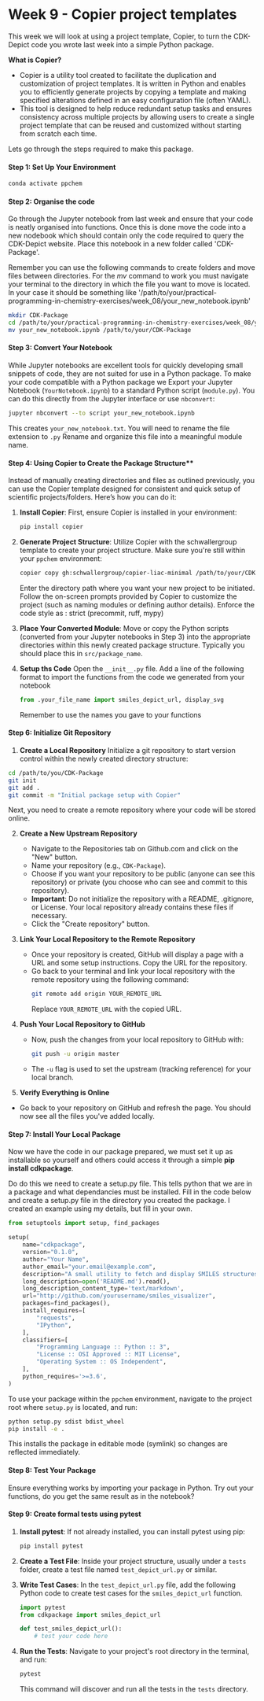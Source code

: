 # Week 9 - Copier project templates

This week we will look at using a project template, Copier, to turn the CDK-Depict code you wrote last week into a simple Python package.

**What is Copier?**
   - Copier is a utility tool created to facilitate the duplication and customization of project templates. It is written in Python and enables you to efficiently generate projects by copying a template and making specified alterations defined in an easy configuration file (often YAML).
   - This tool is designed to help reduce redundant setup tasks and ensures consistency across multiple projects by allowing users to create a single project template that can be reused and customized without starting from scratch each time.

Lets go through the steps required to make this package.

#### Step 1: Set Up Your Environment

```bash
conda activate ppchem
```

#### Step 2: Organise the code

Go through the Jupyter notebook from last week and ensure that your code is neatly organised into functions. Once this is done move the code into a new nodebook which should contain only the code required to query the CDK-Depict website. 
Place this notebook in a new folder called 'CDK-Package'.

Remember you can use the following commands to create folders and move files between directories. For the *mv* command to work you must navigate your terminal to the directory in which the file you want to move is located. In your case it should be something like '/path/to/your/practical-programming-in-chemistry-exercises/week_08/your_new_notebook.ipynb'

```bash
mkdir CDK-Package
cd /path/to/your/practical-programming-in-chemistry-exercises/week_08/your_new_notebook.ipynb
mv your_new_notebook.ipynb /path/to/your/CDK-Package
```

#### Step 3: Convert Your Notebook

While Jupyter notebooks are excellent tools for quickly developing small snippets of code, they are not suited for use in a Python package. To make your code compatible with a Python package we
Export your Jupyter Notebook (`YourNotebook.ipynb`) to a standard Python script (`module.py`). You can do this directly from the Jupyter interface or use `nbconvert`:

```bash
jupyter nbconvert --to script your_new_notebook.ipynb
```

This creates `your_new_notebook.txt`. You will need to rename the file extension to ``.py`` Rename and organize this file into a meaningful module name.

#### Step 4: Using Copier to Create the Package Structure**

Instead of manually creating directories and files as outlined previously, you can use the Copier template designed for consistent and quick setup of scientific projects/folders. Here’s how you can do it:

1. **Install Copier**:
   First, ensure Copier is installed in your environment:

   ```bash
   pip install copier
   ```

2. **Generate Project Structure**:
   Utilize Copier with the schwallergroup template to create your project structure. Make sure you're still within your `ppchem` environment:

   ```bash
   copier copy gh:schwallergroup/copier-liac-minimal /path/to/your/CDK-package
   ```

   Enter the directory path where you want your new project to be initiated. Follow the on-screen prompts provided by Copier to customize the project (such as naming modules or defining author details).
   Enforce the code style as : strict (precommit, ruff, mypy)

3. **Place Your Converted Module**:
   Move or copy the Python scripts (converted from your Jupyter notebooks in Step 3) into the appropriate directories within this newly created package structure. Typically you should place this in `src/package_name`.

4. **Setup ths Code**
   Open the `__init__.py` file. Add a line of the following format to import the functions from the code we generated from your notebook

   ```python
   from .your_file_name import smiles_depict_url, display_svg
   ```

   Remember to use the names you gave to your functions


#### Step 6: Initialize Git Repository
1. **Create a Local Repository**
Initialize a git repository to start version control within the newly created directory structure:

```bash
cd /path/to/you/CDK-Package
git init
git add .
git commit -m "Initial package setup with Copier"
```

Next, you need to create a remote repository where your code will be stored online.

2. **Create a New Upstream Repository**
   - Navigate to the Repositories tab on Github.com and click on the "New" button.
   - Name your repository (e.g., `CDK-Package`).
   - Choose if you want your repository to be public (anyone can see this repository) or private (you choose who can see and commit to this repository).
   - **Important**: Do not initialize the repository with a README, .gitignore, or License. Your local repository already contains these files if necessary.
   - Click the "Create repository" button.

3. **Link Your Local Repository to the Remote Repository**
   - Once your repository is created, GitHub will display a page with a URL and some setup instructions. Copy the URL for the repository.
   - Go back to your terminal and link your local repository with the remote repository using the following command:
     ```bash
     git remote add origin YOUR_REMOTE_URL
     ```
     Replace `YOUR_REMOTE_URL` with the copied URL.

4. **Push Your Local Repository to GitHub**
   - Now, push the changes from your local repository to GitHub with:
     ```bash
     git push -u origin master
     ```
   - The `-u` flag is used to set the upstream (tracking reference) for your local branch.

5. **Verify Everything is Online**
- Go back to your repository on GitHub and refresh the page. You should now see all the files you've added locally.

#### Step 7: Install Your Local Package
Now we have the code in our package prepared, we must set it up as installable so yourself and others could access it through a simple **pip install cdkpackage**.

Do do this we need to create a setup.py file. This tells python that we are in a package and what dependancies must be installed. Fill in the code below and create a setup.py file in the directory you created the package. I created an example using my details, but fill in your own.

```python
from setuptools import setup, find_packages

setup(
    name="cdkpackage",
    version="0.1.0",
    author="Your Name",
    author_email="your.email@example.com",
    description="A small utility to fetch and display SMILES structures as SVG using an external API.",
    long_description=open('README.md').read(),
    long_description_content_type='text/markdown',
    url="http://github.com/yourusername/smiles_visualizer",
    packages=find_packages(),
    install_requires=[
        "requests",
        "IPython",
    ],
    classifiers=[
        "Programming Language :: Python :: 3",
        "License :: OSI Approved :: MIT License",
        "Operating System :: OS Independent",
    ],
    python_requires='>=3.6',
)
```


To use your package within the `ppchem` environment, navigate to the project root where `setup.py` is located, and run:

```bash
python setup.py sdist bdist_wheel
pip install -e .
```

This installs the package in editable mode (symlink) so changes are reflected immediately.


#### Step 8: Test Your Package

Ensure everything works by importing your package in Python. Try out your functions, do you get the same result as in the notebook?

#### Step 9: Create formal tests using pytest

1. **Install pytest**:
   If not already installed, you can install pytest using pip:
   ```bash
   pip install pytest
   ```

2. **Create a Test File**:
   Inside your project structure, usually under a `tests` folder, create a test file named `test_depict_url.py` or similar.

3. **Write Test Cases**:
   In the `test_depict_url.py` file, add the following Python code to create test cases for the `smiles_depict_url` function.

   ```python
   import pytest
   from cdkpackage import smiles_depict_url

   def test_smiles_depict_url():
       # test your code here
   ```

4. **Run the Tests**:
   Navigate to your project's root directory in the terminal, and run:
   ```bash
   pytest
   ```
   This command will discover and run all the tests in the `tests` directory.